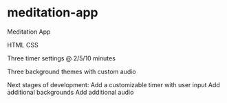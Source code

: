 # meditation-app
Meditation App 

HTML 
CSS

Three timer settings @ 2/5/10 minutes

Three background themes with custom audio

Next stages of development:
Add a customizable timer with user input
Add additional backgrounds 
Add additional audio